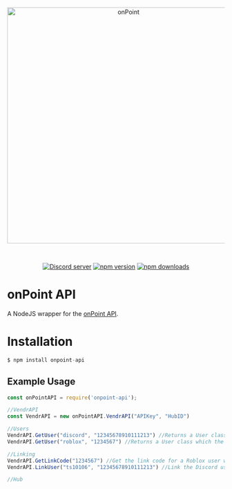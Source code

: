 ﻿
<div align="center">
  <br />
  <p>
    <a href="https://onpointrblx.com"><img src="https://i.imgur.com/5SBIYK5.png" width="546" alt="onPoint" /></a>
  </p>
  <br />
  <p>
    <a href="https://discord.onpointrblx.com/"><img src="https://img.shields.io/discord/562017478289653763?color=5865F2&logo=discord&logoColor=white" alt="Discord server" /></a>
    <a href="https://www.npmjs.com/package/onpoint-api"><img src="https://img.shields.io/npm/v/onpoint-api.svg?maxAge=3600" alt="npm version" /></a>
    <a href="https://www.npmjs.com/package/onpoint-api"><img src="https://img.shields.io/npm/dt/onpoint-api.svg?maxAge=3600" alt="npm downloads" /></a>
  </p>
</div>

# onPoint API

A NodeJS wrapper for the [onPoint API](https://onpointrblx.com/developers/vendr).

# Installation

```javascript
$ npm install onpoint-api
```

## Example Usage

```javascript
const onPointAPI = require('onpoint-api');

//VendrAPI
const VendrAPI = new onPointAPI.VendrAPI("APIKey", "HubID")

//Users
VendrAPI.GetUser("discord", "12345678910111213") //Returns a User class which the Discord Id is 12345678910111213.
VendrAPI.GetUser("roblox", "1234567") //Returns a User class which the Roblox Id is 1234567.

//Linking
VendrAPI.GetLinkCode("1234567") //Get the link code for a Roblox user with the id of 1234567.
VendrAPI.LinkUser("ts10106", "12345678910111213") //Link the Discord user with the id of 12345678910111213 with the link code which you can get with the GetLinkCode function.

//Hub

```


